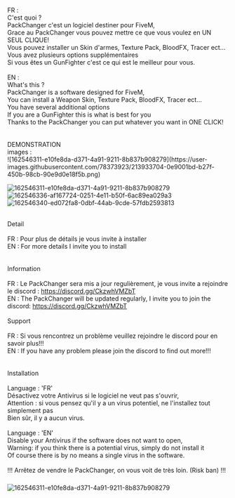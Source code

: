 <p align="left">FR :<br>C'est quoi ?<br>PackChanger c'est un logiciel destiner pour FiveM,<br>Grace au PackChanger vous pouvez mettre ce que vous voulez en UN SEUL CLIQUE!<br>Vous pouvez installer un Skin d'armes, Texture Pack, BloodFX, Tracer ect...<br>Vous avez plusieurs options supplémentaires<br>Si vous êtes un GunFighter c'est ce qui est le meilleur pour vous.<br><br>EN :<br>What's this ?<br>PackChanger is a software designed for FiveM,<br>You can install a Weapon Skin, Texture Pack, BloodFX, Tracer ect...<br>You have several additional options<br>If you are a GunFighter this is what is best for you<br>Thanks to the PackChanger you can put whatever you want in ONE CLICK!<br><br><br>DEMONSTRATION<br>images :<br>![162546311-e10fe8da-d371-4a91-9211-8b837b908279](https://user-images.githubusercontent.com/78373923/213933704-0e9001bd-b27f-450b-98cb-90e9d0e18f5b.png)

![162546311-e10fe8da-d371-4a91-9211-8b837b908279](https://user-images.githubusercontent.com/78373923/213933593-d0adc695-8e45-4b96-afdf-1434f2a2c972.png)
![162546336-af167724-0251-4e11-b50f-6ac89ea029a3](https://user-images.githubusercontent.com/78373923/213933595-4e0c9969-39f0-4547-a4b0-2b6451c50c0d.png)
![162546340-ed072fa8-0dbf-44ab-9cde-57fdb2593813](https://user-images.githubusercontent.com/78373923/213933600-e9a16954-9c91-49ed-ac6c-58aded9c790b.png)

<br>Detail<br><br>FR : Pour plus de détails je vous invite à installer<br>EN : For more details I invite you to install<br><br><br>Information<br><br>FR : Le PackChanger sera mis a jour regulièrement, je vous invite a rejoindre le discord : https://discord.gg/CkzwhVMZbT<br>EN : The PackChanger will be updated regularly, I invite you to join the discord: https://discord.gg/CkzwhVMZbT<br><br>Support <br><br>FR : Si vous rencontrez un problème veuillez rejoindre le discord pour en savoir plus!!!<br>EN : If you have any problem please join the discord to find out more!!!<br><br><br>Installation<br><br>Language : 'FR'<br>Désactivez votre Antivirus si le logiciel ne veut pas s'ouvrir,<br>Attention : si vous pensez qu'il y a un virus potentiel, ne l'installez tout simplement pas<br>Bien sûr, il y a aucun virus.<br><br>Language : 'EN'<br>Disable your Antivirus if the software does not want to open,<br>Warning: if you think there is a potential virus, simply do not install it<br>Of course there is by no means a single virus in the software.<br><br>!!! Arrêtez de vendre le PackChanger, on vous voit de très loin. (Risk ban) !!!</p>

###
![162546311-e10fe8da-d371-4a91-9211-8b837b908279](https://user-images.githubusercontent.com/78373923/213933647-4c0e5897-b746-41ab-b24d-ac77d868f8f6.png)
